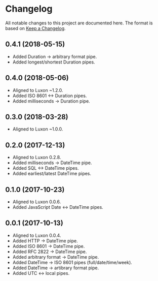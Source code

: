 # Changelog

All notable changes to this project are documented here. The format is based on [Keep a Changelog][keep-a-changelog].

## 0.4.1 (2018-05-15)

-   Added Duration -> arbitrary format pipe.
-   Added longest/shortest Duration pipes.

## 0.4.0 (2018-05-06)

-   Aligned to Luxon ~1.2.0.
-   Added ISO 8601 <-> Duration pipes.
-   Added milliseconds -> Duration pipe.

## 0.3.0 (2018-03-28)

-   Aligned to Luxon ~1.0.0.

## 0.2.0 (2017-12-13)

-   Aligned to Luxon 0.2.8.
-   Added milliseconds -> DateTime pipe.
-   Added SQL <-> DateTime pipes.
-   Added earliest/latest DateTime pipes.

## 0.1.0 (2017-10-23)

-   Aligned to Luxon 0.0.6.
-   Added JavaScript Date <-> DateTime pipes.

## 0.0.1 (2017-10-13)

-   Aligned to Luxon 0.0.4.
-   Added HTTP -> DateTime pipe.
-   Added ISO 8601 -> DateTime pipe.
-   Added RFC 2822 -> DateTime pipe.
-   Added arbitrary format -> DateTime pipe.
-   Added DateTime -> ISO 8601 pipes (full/date/time/week).
-   Added DateTime -> artibrary format pipe.
-   Added UTC <-> local pipes.

[keep-a-changelog]: http://keepachangelog.com/en/1.0.0/
